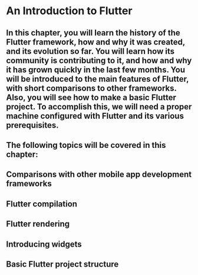 # An Introduction to Flutter

## In this chapter, you will learn the history of the Flutter framework, how and why it was created, and its evolution so far. You will learn how its community is contributing to it, and how and why it has grown quickly in the last few months. You will be introduced to the main features of Flutter, with short comparisons to other frameworks. Also, you will see how to make a basic Flutter project. To accomplish this, we will need a proper machine configured with Flutter and its various prerequisites.

## The following topics will be covered in this chapter:

## Comparisons with other mobile app development frameworks

## Flutter compilation 

## Flutter rendering

## Introducing widgets

## Basic Flutter project structure